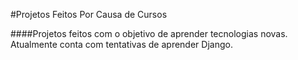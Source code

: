 #Projetos Feitos Por Causa de Cursos

####Projetos feitos com o objetivo de aprender tecnologias novas. Atualmente conta com tentativas de aprender Django.
